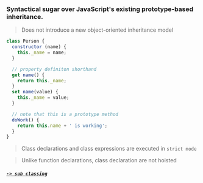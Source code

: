 ### Syntactical sugar over JavaScript's existing prototype-based inheritance.

> Does not introduce a new object-oriented inheritance model

```JavaScript
class Person {
  constructor (name) {
    this._name = name;
  }

  // property definiton shorthand
  get name() {
    return this._name;
  }
  set name(value) {
    this._name = value;
  }

  // note that this is a prototype method
  doWork() {
    return this.name + ' is working';
  }
}
```

> Class declarations and class expressions are executed in `strict mode`

> Unlike function declarations, class declaration are not hoisted

##### [`-> sub classing`](subclass.md)
